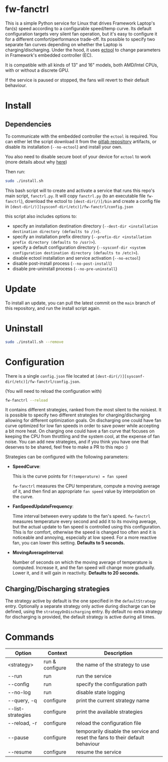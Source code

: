 # fw-fanctrl

This is a simple Python service for Linux that drives Framework Laptop's fan(s) speed according to a configurable speed/temp curve.
Its default configuration targets very silent fan operation, but it's easy to configure it for a different comfort/performance trade-off.
Its possible to specify two separate fan curves depending on whether the Laptop is charging/discharging.
Under the hood, it uses [ectool](https://gitlab.howett.net/DHowett/ectool) to change parameters in Framework's embedded controller (EC).

It is compatible with all kinds of 13" and 16" models, both AMD/Intel CPUs, with or without a discrete GPU.

If the service is paused or stopped, the fans will revert to their default behaviour.

# Install

## Dependencies

To communicate with the embedded controller the `ectool` is required.
You can either let the script download it from the [gitlab repository](https://gitlab.howett.net/DHowett/ectool) artifacts, 
or disable its installation (`--no-ectool`) and install your own.

You also need to disable secure boot of your device for `ectool` to work (more details about why [here](https://www.howett.net/posts/2021-12-framework-ec/#using-fw-ectool))

Then run:
```bash
sudo ./install.sh
```

This bash script will to create and activate a service that runs this repo's main script, `fanctrl.py`.
It will copy `fanctrl.py` (to an executable file `fw-fanctrl`), download the ectool to `[dest-dir(/)]/bin` and create a config file
in `[dest-dir(/)][sysconf-dir(/etc)]/fw-fanctrl/config.json`

this script also includes options to:
- specify an installation destination directory (`--dest-dir <installation destination directory (defaults to /)>`).
- specify an installation prefix directory (`--prefix-dir <installation prefix directory (defaults to /usr)>`).
- specify a default configuration directory (`--sysconf-dir <system configuration destination directory (defaults to /etc)>`).
- disable ectool installation and service activation (`--no-ectool`)
- disable post-install process (`--no-post-install`)
- disable pre-uninstall process (`--no-pre-uninstall`)

# Update

To install an update, you can pull the latest commit on the `main` branch of this repository, and run the install script again.

# Uninstall
```bash
sudo ./install.sh --remove
```

# Configuration

There is a single `config.json` file located at `[dest-dir(/)][sysconf-dir(/etc)]/fw-fanctrl/config.json`.

(You will need to reload the configuration with)
```bash
fw-fanctrl --reload
```

It contains different strategies, ranked from the most silent to the noisiest. It is possible to specify two different strategies for charging/discharging allowing for different optimization goals.
On discharging one could have fan curve optimized for low fan speeds in order to save power while accepting a bit more heat. 
On charging one could have a fan curve that focuses on keeping the CPU from throttling and the system cool, at the expense of fan noise.
You can add new strategies, and if you think you have one that deserves to be shared, feel free to make a PR to this repo :)

Strategies can be configured with the following parameters:

- **SpeedCurve**:

    This is the curve points for `f(temperature) = fan speed`

    `fw-fanctrl` measures the CPU temperature, compute a moving average of it, and then find an appropriate `fan speed` value by interpolation on the curve.

- **FanSpeedUpdateFrequency**:

    Time interval between every update to the fan's speed. `fw-fanctrl` measures temperature every second and add it to its moving average, but the actual update to fan speed is controlled using this configuration. This is for comfort, otherwise the speed is changed too often and it is noticeable and annoying, especially at low speed.
    For a more reactive fan, you can lower this setting. **Defaults to 5 seconds.**

- **MovingAverageInterval**:

    Number of seconds on which the moving average of temperature is computed. Increase it, and the fan speed will change more gradually. Lower it, and it will gain in reactivity. **Defaults to 20 seconds.**

## Charging/Discharging strategies

The strategy active by default is the one specified in the `defaultStrategy` entry. Optionally a separate strategy only active during discharge can be defined, using the `strategyOnDischarging` entry. By default no extra strategy for discharging is provided, the default strategy is active during all times.

# Commands

| Option            | Context         | Description                                                                   |
|-------------------|-----------------|-------------------------------------------------------------------------------|
| \<strategy>       | run & configure | the name of the strategy to use                                               |
| --run             | run             | run the service                                                               |
| --config          | run             | specify the configuration path                                                |
| --no-log          | run             | disable state logging                                                         |
| --query, -q       | configure       | print the current strategy name                                               |
| --list-strategies | configure       | print the available strategies                                                |
| --reload, -r      | configure       | reload the configuration file                                                 |
| --pause           | configure       | temporarily disable the service and reset the fans to their default behaviour |
| --resume          | configure       | resume the service                                                            |
